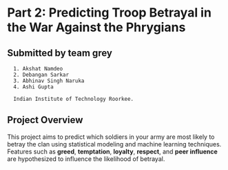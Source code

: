 # Part 2: Predicting Troop Betrayal in the War Against the Phrygians

## Submitted by **team grey**

      1. Akshat Namdeo
      2. Debangan Sarkar
      3. Abhinav Singh Naruka
      4. Ashi Gupta

      Indian Institute of Technology Roorkee.

## Project Overview

This project aims to predict which soldiers in your army are most likely to betray the clan using statistical modeling and machine learning techniques. Features such as **greed**, **temptation**, **loyalty**, **respect**, and **peer influence** are hypothesized to influence the likelihood of betrayal.

